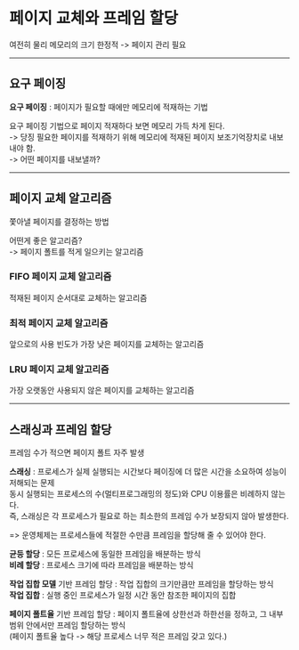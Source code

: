 # 페이지 교체와 프레임 할당

여전히 물리 메모리의 크기 한정적 -> 페이지 관리 필요

---
## 요구 페이징
**요구 페이징** : 페이지가 필요할 때에만 메모리에 적재하는 기법

요구 페이징 기법으로 페이지 적재하다 보면 메모리 가득 차게 된다.  
-> 당징 필요한 페이지를 적재하기 위해 메모리에 적재된 페이지 보조기억장치로 내보내야 함.  
-> 어떤 페이지를 내보낼까?

---
## 페이지 교체 알고리즘
쫓아낼 페이지를 결정하는 방법

어떤게 좋은 알고리즘?  
-> 페이지 폴트를 적게 일으키는 알고리즘

### FIFO 페이지 교체 알고리즘
적재된 페이지 순서대로 교체하는 알고리즘

### 최적 페이지 교체 알고리즘
앞으로의 사용 빈도가 가장 낮은 페이지를 교체하는 알고리즘

### LRU 페이지 교체 알고리즘
가장 오랫동안 사용되지 않은 페이지를 교체하는 알고리즘

---
## 스래싱과 프레임 할당
프레임 수가 적으면 페이지 폴트 자주 발생  

**스래싱** : 프로세스가 실제 실행되는 시간보다 페이징에 더 많은 시간을 소요하여 성능이 저해되는 문제  
동시 실행되는 프로세스의 수(멀티프로그래밍의 정도)와 CPU 이용률은 비례하지 않는다.  
즉, 스래싱은 각 프로세스가 필요로 하는 최소한의 프레임 수가 보장되지 않아 발생한다.  

=> 운영체제는 프로세스들에 적절한 수만큼 프레임을 할당해 줄 수 있어야 한다.

**균등 할당** : 모든 프로세스에 동일한 프레임을 배분하는 방식  
**비례 할당** : 프로세스 크기에 따라 프레임을 배분하는 방식

**작업 집합 모델** 기반 프레임 할당 : 작업 집합의 크기만큼만 프레임을 할당하는 방식  
**작업 집합** : 실행 중인 프로세스가 일정 시간 동안 참조한 페이지의 집합

**페이지 폴트율** 기반 프레임 할당 : 페이지 폴트율에 상한선과 하한선을 정하고, 그 내부 범위 안에서만 프레임 할당하는 방식  
(페이지 폴트율 높다 -> 해당 프로세스 너무 적은 프레임 갖고 있다.)
